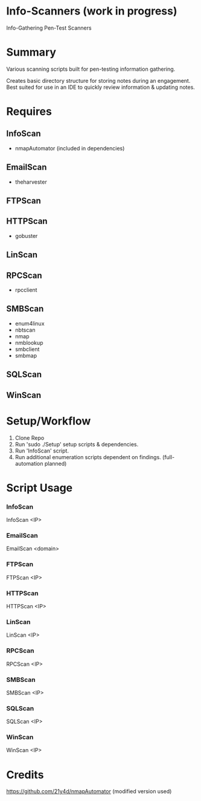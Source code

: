 # Info-Scanners (work in progress)
Info-Gathering Pen-Test Scanners 
  
# Summary
Various scanning scripts built for pen-testing information gathering.

Creates basic directory structure for storing notes during an engagement. Best suited for use in an IDE to quickly review information & updating notes.

# Requires

## InfoScan
* nmapAutomator (included in dependencies)

## EmailScan
* theharvester

## FTPScan

## HTTPScan
* gobuster

## LinScan

## RPCScan
* rpcclient

## SMBScan
* enum4linux
* nbtscan
* nmap
* nmblookup
* smbclient
* smbmap

## SQLScan

## WinScan

# Setup/Workflow
1) Clone Repo
2) Run 'sudo ./Setup' setup scripts & dependencies.
3) Run 'InfoScan' script.
4) Run additional enumeration scripts dependent on findings. (full-automation planned)

# Script Usage
### InfoScan
InfoScan \<IP\>

### EmailScan
EmailScan \<domain\>

### FTPScan
FTPScan \<IP\>

### HTTPScan
HTTPScan \<IP\>

### LinScan
LinScan \<IP\>

### RPCScan
RPCScan \<IP\>

### SMBScan
SMBScan \<IP\>

### SQLScan
SQLScan \<IP\>

### WinScan
WinScan \<IP\>

# Credits
https://github.com/21y4d/nmapAutomator (modified version used)
